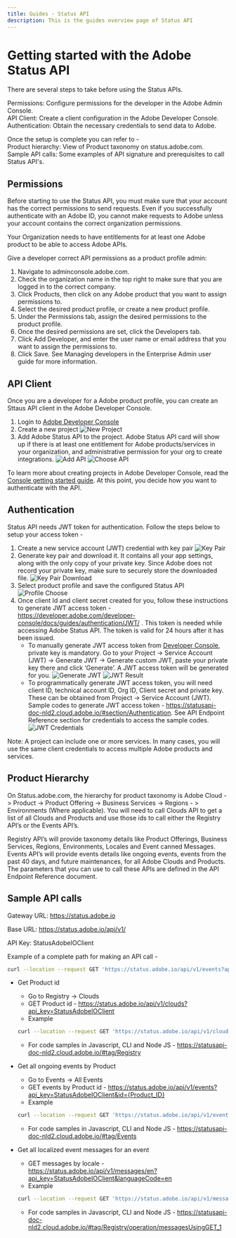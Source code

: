 ```yaml
---
title: Guides - Status API
description: This is the guides overview page of Status API 
---
```


# Getting started with the Adobe Status API

There are several steps to take before using the Status APIs.

Permissions: Configure permissions for the developer in the Adobe Admin Console.  
API Client: Create a client configuration in the Adobe Developer Console.  
Authentication: Obtain the necessary credentials to send data to Adobe.  

Once the setup is complete you can refer to -  
Product hierarchy: View of Product taxonomy on status.adobe.com.  
Sample API calls: Some examples of API signature and prerequisites to call Status API's.  

## Permissions

Before starting to use the Status API, you must make sure that your account has the correct permissions to send requests. Even if you successfully authenticate with an Adobe ID, you cannot make requests to Adobe unless your account contains the correct organization permissions.

Your Organization needs to have entitlements for at least one Adobe product to be able to access Adobe APIs.

Give a developer correct API permissions as a product profile admin:

1. Navigate to adminconsole.adobe.com.
2. Check the organization name in the top right to make sure that you are logged in to the correct company.
3. Click Products, then click on any Adobe product that you want to assign permissions to.
4. Select the desired product profile, or create a new product profile.
5. Under the Permissions tab, assign the desired permissions to the product profile.
6. Once the desired permissions are set, click the Developers tab.
7. Click Add Developer, and enter the user name or email address that you want to assign the permissions to.
8. Click Save.
See Managing developers in the Enterprise Admin user guide for more information.

## API Client

Once you are a developer for a Adobe product profile, you can create an Sttaus API client in the Adobe Developer Console.

1. Login to [Adobe Developer Console](https://developer.adobe.com/console/home)
2. Create a new project ![New Project](../../../static/images/steps/new-project.png "New Project")
3. Add Adobe Status API to the project. Adobe Status API card will show up if there is at least one entitlement for Adobe products/services in your organization, and administrative permission for your org to create integrations. ![Add API](../../../static/images/steps/add-api.png "Add API") ![Choose API](../../../static/images/steps/choose-api.png "Choose API")

To learn more about creating projects in Adobe Developer Console, read the [Console getting started guide](https://developer.adobe.com/developer-console/docs/guides/getting-started/).
At this point, you decide how you want to authenticate with the API.

## Authentication

Status API needs JWT token for authentication. Follow the steps below to setup your access token -

1. Create a new service account (JWT) credential with key pair ![Key Pair](../../../static/images/steps/key-pair.png "Key Pair")
2. Generate key pair and download it. It contains all your app settings, along with the only copy of your private key. Since Adobe does not record your private key, make sure to securely store the downloaded file. ![Key Pair Download](../../../static/images/steps/key-pair-download.png "Key Pair Download")
3. Select product profile and save the configured Status API ![Profile Choose](../../../static/images/steps/profile-choose.png "Profile Choose")
4. Once client Id and client secret created for you, follow these instructions to generate JWT access token  - https://developer.adobe.com/developer-console/docs/guides/authentication/JWT/ . This token is needed while accessing Adobe Status API. The token is valid for 24 hours after it has been issued.
    - To manually generate JWT access token from [Developer Console](https://developer.adobe.com/console/home), private key is mandatory. Go to your Project -> Service Account (JWT) -> Generate JWT -> Generate custom JWT, paste your private key there and click ‘Generate’. A JWT access token will be generated for you. ![Generate JWT](../../../static/images/steps/generate-jwt.png "Generate JWT") ![JWT Result](../../../static/images/steps/jwt-result.png "JWT Result")
    - To programmatically generate JWT access token, you will need client ID, technical account ID, Org ID, Client secret and private key. These can be obtained from Project -> Service Account (JWT). Sample codes to generate JWT access token - https://statusapi-doc-nld2.cloud.adobe.io/#section/Authentication. See API Endpoint Reference section for credentials to access the sample codes. ![JWT Credentials](../../../static/images/steps/credentials.png "JWT Credentials")

Note: A project can include one or more services. In many cases, you will use the same client credentials to access multiple Adobe products and services.

## Product Hierarchy

On Status.adobe.com, the hierarchy for product taxonomy is Adobe Cloud -> Product -> Product Offering -> Business Services -> Regions - > Environments (Where applicable). You will need to call Clouds API to get a list of all Clouds and Products and use those ids to call either the Registry API’s or the Events API’s.

Registry API’s will provide taxonomy details like Product Offerings, Business Services, Regions, Environments, Locales and Event canned Messages. Events API’s will provide events details like ongoing events, events from the past 40 days, and future maintenances, for all Adobe Clouds and Products. The parameters that you can use to call these APIs are defined in the API Endpoint Reference document.

## Sample API calls

Gateway URL: https://status.adobe.io

Base URL: https://status.adobe.io/api/v1/

API Key: StatusAdobeIOClient

Example of a complete path for making an API call -

```bash
curl --location --request GET 'https://status.adobe.io/api/v1/events?api_key=<key> --header 'Authorization: Bearer <JWT token>'
```

- Get Product id
    - Go to Registry -> Clouds
    - GET Product id - https://status.adobe.io/api/v1/clouds?api_key=StatusAdobeIOClient
    - Example

    ```bash
    curl --location --request GET 'https://status.adobe.io/api/v1/clouds?cloudId=503460&api_key=<key> --header 'Authorization: Bearer <JWT token>'
    ```

    - For code samples in Javascript, CLI and Node JS - https://statusapi-doc-nld2.cloud.adobe.io/#tag/Registry

- Get all ongoing events by Product
    - Go to Events -> All Events
    - GET events by Product id - https://status.adobe.io/api/v1/events?api_key=StatusAdobeIOClient&id={Product_ID}
    - Example

    ```bash
    curl --location --request GET 'https://status.adobe.io/api/v1/events?from=2022-11-02&to=2022-11-03&api_key=StatusAdobeIOClient&productIds=503462' --header 'Authorization: Bearer <JWT token>'
    ```

    - For code samples in Javascript, CLI and Node JS - https://statusapi-doc-nld2.cloud.adobe.io/#tag/Events
- Get all localized event messages for an event
    - GET messages by locale - https://status.adobe.io/api/v1/messages/en?api_key=StatusAdobeIOClient&languageCode=en
    - Example

    ```bash
    curl --location --request GET 'https://status.adobe.io/api/v1/messages/en?languageCode=en&api_key=<key> --header 'Authorization: Bearer <JWT token>'
    ```

     - For code samples in Javascript, CLI and Node JS - https://statusapi-doc-nld2.cloud.adobe.io/#tag/Registry/operation/messagesUsingGET_1
